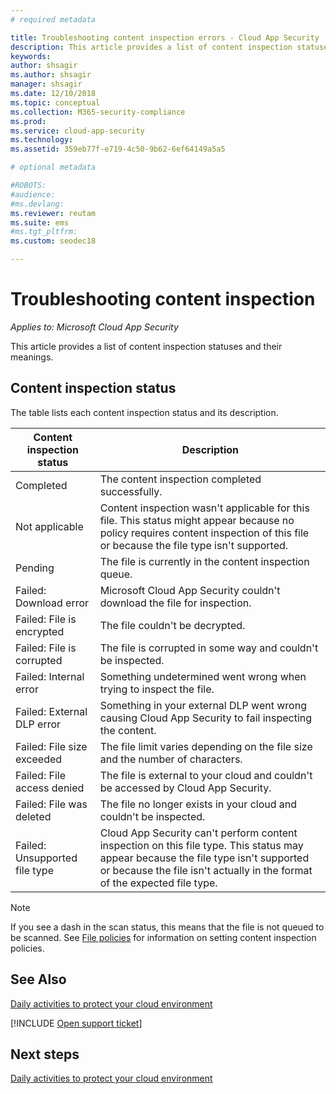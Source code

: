```yaml
---
# required metadata

title: Troubleshooting content inspection errors - Cloud App Security | Microsoft Docs
description: This article provides a list of content inspection statuses and their meanings.
keywords:
author: shsagir
ms.author: shsagir
manager: shsagir
ms.date: 12/10/2018
ms.topic: conceptual
ms.collection: M365-security-compliance
ms.prod:
ms.service: cloud-app-security
ms.technology:
ms.assetid: 359eb77f-e719-4c50-9b62-6ef64149a5a5

# optional metadata

#ROBOTS:
#audience:
#ms.devlang:
ms.reviewer: reutam
ms.suite: ems
#ms.tgt_pltfrm:
ms.custom: seodec18

---
```

# Troubleshooting content inspection

*Applies to: Microsoft Cloud App Security*

This article provides a list of content inspection statuses and their meanings.

## Content inspection status

The table lists each content inspection status and its description.

|Content inspection status|Description|
|----|----|
|Completed|The content inspection completed successfully.|
|Not applicable|Content inspection wasn't applicable for this file. This status might appear because no policy requires content inspection of this file or because the file type isn't supported.|
|Pending|The file is currently in the content inspection queue.|
|Failed: Download error|Microsoft Cloud App Security couldn't download the file for inspection.|
|Failed: File is encrypted|The file couldn't be decrypted.|
|Failed: File is corrupted|The file is corrupted in some way and couldn't be inspected.|
|Failed: Internal error|Something undetermined went wrong when trying to inspect the file.|
|Failed: External DLP error|Something in your external DLP went wrong causing Cloud App Security to fail inspecting the content.|
|Failed: File size exceeded|The file limit varies depending on the file size and the number of characters.|
|Failed: File access denied|The file is external to your cloud and couldn't be accessed by Cloud App Security.|
|Failed: File was deleted|The file no longer exists in your cloud and couldn't be inspected.|
|Failed: Unsupported file type|Cloud App Security can't perform content inspection on this file type. This status may appear because the file type isn't supported or because the file isn't actually in the format of the expected file type.|

> [!NOTE]
> If you see a dash in the scan status, this means that the file is not queued to be scanned. See [File policies](data-protection-policies.md) for information on setting content inspection policies.

## See Also  
[Daily activities to protect your cloud environment](daily-activities-to-protect-your-cloud-environment.md)   

[!INCLUDE [Open support ticket](includes/support.md)]  

## Next steps
 
[Daily activities to protect your cloud environment](daily-activities-to-protect-your-cloud-environment.md)

